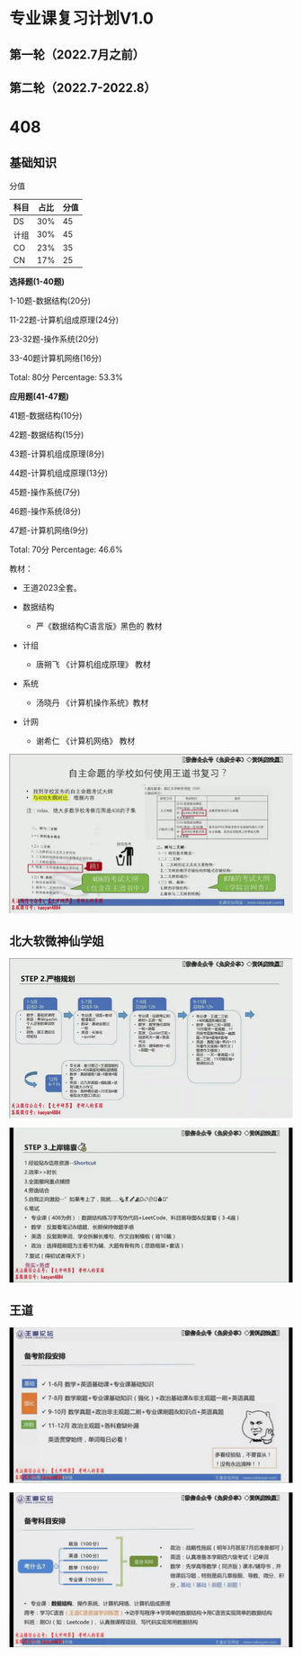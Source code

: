 # 专业课复习计划V1.0

## 第一轮（2022.7月之前）







## 第二轮（2022.7-2022.8）















# 408

## 基础知识

分值

| 科目 | 占比 | 分值 |
| ---- | ---- | ---- |
| DS   | 30%  | 45   |
| 计组 | 30%  | 45   |
| CO   | 23%  | 35   |
| CN   | 17%  | 25   |

**选择题(1-40题)**

1-10题-数据结构(20分)

11-22题-计算机组成原理(24分)

23-32题-操作系统(20分)

33-40题计算机网络(16分)

Total: 80分 Percentage: 53.3%

**应用题(41-47题)**

41题-数据结构(10分)

42题-数据结构(15分)

43题-计算机组成原理(8分)

44题-计算机组成原理(13分)

45题-操作系统(7分)

46题-操作系统(8分)

47题-计算机网络(9分)

Total: 70分 Percentage: 46.6%



教材：

- 王道2023全套。

- 数据结构
  - 严《数据结构C语言版》黑色的 教材
- 计组
  - 唐朔飞 《计算机组成原理》 教材
- 系统
  - 汤晓丹 《计算机操作系统》教材
- 计网
  - 谢希仁 《计算机网络》 教材



![image-20211228201006272](Major.imgs/image-20211228201006272.png)





## 北大软微神仙学姐

![image-20211228202033854](Major.imgs/image-20211228202033854.png)

![image-20211228204936848](Major.imgs/image-20211228204936848.png)







## 王道

![image-20211228212105527](Major.imgs/image-20211228212105527.png)

![image-20211228212259438](Major.imgs/image-20211228212259438.png)







